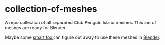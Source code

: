 # collection-of-meshes
A repo collection of all separated Club Penguin Island meshes.
This set of meshes are ready for Blender.

Maybe some [smart fox ](https://www.smartfoxserver.com/) can figure out away to use these meshes in [Blender](https://www.blender.org/).
